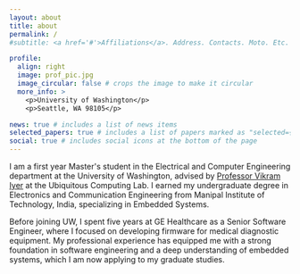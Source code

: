 ```yaml
---
layout: about
title: about
permalink: /
#subtitle: <a href='#'>Affiliations</a>. Address. Contacts. Moto. Etc.

profile:
  align: right
  image: prof_pic.jpg
  image_circular: false # crops the image to make it circular
  more_info: >
    <p>University of Washington</p>
    <p>Seattle, WA 98105</p>

news: true # includes a list of news items
selected_papers: true # includes a list of papers marked as "selected={true}"
social: true # includes social icons at the bottom of the page
---
```


I am a first year Master's student in the Electrical and Computer Engineering department at the University of Washington, advised by [Professor Vikram Iyer](https://homes.cs.washington.edu/~vsiyer/) at the Ubiquitous Computing Lab. I earned my undergraduate degree in Electronics and Communication Engineering from Manipal Institute of Technology, India, specializing in Embedded Systems.

Before joining UW, I spent five years at GE Healthcare as a Senior Software Engineer, where I focused on developing firmware for medical diagnostic equipment. My professional experience has equipped me with a strong foundation in software engineering and a deep understanding of embedded systems, which I am now applying to my graduate studies.
